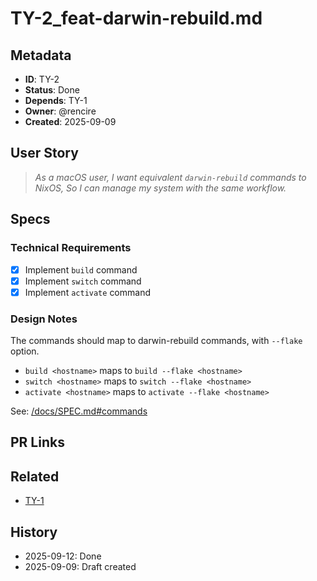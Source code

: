 # TY-2_feat-darwin-rebuild.md
## Metadata
- **ID**: TY-2
- **Status**: Done
- **Depends**: TY-1
- **Owner**: @rencire
- **Created**: 2025-09-09

## User Story
> *As a macOS user,
> I want equivalent `darwin-rebuild` commands to NixOS,
> So I can manage my system with the same workflow.*

## Specs
### Technical Requirements
- [x] Implement `build` command
- [x] Implement `switch` command
- [x] Implement `activate` command

### Design Notes
The commands should map to darwin-rebuild commands, with `--flake`
option.
- `build <hostname>` maps to `build --flake <hostname>`
- `switch <hostname>` maps to `switch --flake <hostname>`
- `activate <hostname>` maps to `activate --flake <hostname>`


See: [/docs/SPEC.md#commands](/docs/SPEC.md#commands)

## PR Links

## Related
- [TY-1](/docs/features/TY-1_feat-nixos-rebuild.md)

## History
- 2025-09-12: Done 
- 2025-09-09: Draft created
